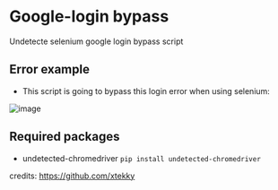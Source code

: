 # Google-login bypass
Undetecte selenium google login bypass script

## Error example
- This script is going to bypass this login error when using selenium:

![image](https://user-images.githubusercontent.com/98614666/157559723-539385d2-2b10-4250-b8ca-1b5db6be5bc1.png)

## Required packages
- undetected-chromedriver  `pip install undetected-chromedriver`

credits: https://github.com/xtekky

